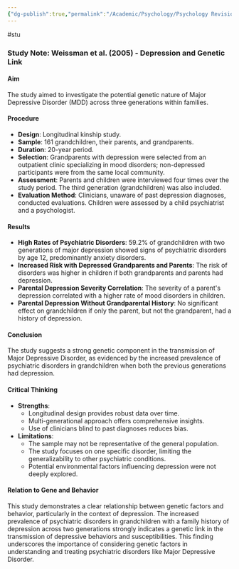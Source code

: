 ```yaml
---
{"dg-publish":true,"permalink":"/Academic/Psychology/Psychology Revision/Study/Weissman et al (2005)/"}
---
```


#stu 
### Study Note: Weissman et al. (2005) - Depression and Genetic Link

#### Aim
The study aimed to investigate the potential genetic nature of Major Depressive Disorder (MDD) across three generations within families.

#### Procedure
- **Design**: Longitudinal kinship study.
- **Sample**: 161 grandchildren, their parents, and grandparents.
- **Duration**: 20-year period.
- **Selection**: Grandparents with depression were selected from an outpatient clinic specializing in mood disorders; non-depressed participants were from the same local community.
- **Assessment**: Parents and children were interviewed four times over the study period. The third generation (grandchildren) was also included.
- **Evaluation Method**: Clinicians, unaware of past depression diagnoses, conducted evaluations. Children were assessed by a child psychiatrist and a psychologist.

#### Results
- **High Rates of Psychiatric Disorders**: 59.2% of grandchildren with two generations of major depression showed signs of psychiatric disorders by age 12, predominantly anxiety disorders.
- **Increased Risk with Depressed Grandparents and Parents**: The risk of disorders was higher in children if both grandparents and parents had depression.
- **Parental Depression Severity Correlation**: The severity of a parent's depression correlated with a higher rate of mood disorders in children.
- **Parental Depression Without Grandparental History**: No significant effect on grandchildren if only the parent, but not the grandparent, had a history of depression.

#### Conclusion
The study suggests a strong genetic component in the transmission of Major Depressive Disorder, as evidenced by the increased prevalence of psychiatric disorders in grandchildren when both the previous generations had depression.

#### Critical Thinking
- **Strengths**:
  - Longitudinal design provides robust data over time.
  - Multi-generational approach offers comprehensive insights.
  - Use of clinicians blind to past diagnoses reduces bias.
- **Limitations**:
  - The sample may not be representative of the general population.
  - The study focuses on one specific disorder, limiting the generalizability to other psychiatric conditions.
  - Potential environmental factors influencing depression were not deeply explored.

#### Relation to Gene and Behavior
This study demonstrates a clear relationship between genetic factors and behavior, particularly in the context of depression. The increased prevalence of psychiatric disorders in grandchildren with a family history of depression across two generations strongly indicates a genetic link in the transmission of depressive behaviors and susceptibilities. This finding underscores the importance of considering genetic factors in understanding and treating psychiatric disorders like Major Depressive Disorder.